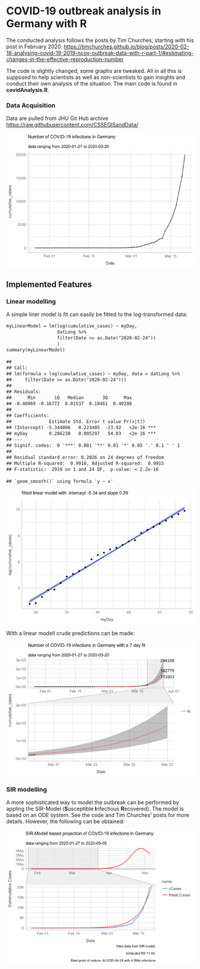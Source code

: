 COVID-19 outbreak analysis in Germany with R
============================================

The conducted analysis follows the posts by Tim Churches, starting with
his post in February 2020:
<a href="https://timchurches.github.io/blog/posts/2020-02-18-analysing-covid-19-2019-ncov-outbreak-data-with-r-part-1/#estimating-changes-in-the-effective-reproduction-number" class="uri">https://timchurches.github.io/blog/posts/2020-02-18-analysing-covid-19-2019-ncov-outbreak-data-with-r-part-1/#estimating-changes-in-the-effective-reproduction-number</a>

The code is slightly changed, some graphs are tweaked. All in all this
is supposed to help scientists as well as non-scientists to gain
insights and conduct their own analysis of the situation. The main code
is found in **covidAnalysis.R**.

### Data Acquisition

Data are pulled from JHU Git Hub archive
<a href="https://raw.githubusercontent.com/CSSEGISandData/" class="uri">https://raw.githubusercontent.com/CSSEGISandData/</a>

![](README_files/figure-markdown_strict/unnamed-chunk-1-1.png)

Implemented Features
--------------------

### Linear modelling

A simple liner model is fit can easily be fitted to the log-transformed
data:

    myLinearModel = lm(log(cumulative_cases) ~ myDay,
                       datLong %>% 
                       filter(Date >= as.Date("2020-02-24")) 
                       )
    summary(myLinearModel)

    ## 
    ## Call:
    ## lm(formula = log(cumulative_cases) ~ myDay, data = datLong %>% 
    ##     filter(Date >= as.Date("2020-02-24")))
    ## 
    ## Residuals:
    ##      Min       1Q   Median       3Q      Max 
    ## -0.40969 -0.16772  0.01537  0.10461  0.40208 
    ## 
    ## Coefficients:
    ##              Estimate Std. Error t value Pr(>|t|)    
    ## (Intercept) -5.344006   0.223405  -23.92   <2e-16 ***
    ## myDay        0.286230   0.005297   54.03   <2e-16 ***
    ## ---
    ## Signif. codes:  0 '***' 0.001 '**' 0.01 '*' 0.05 '.' 0.1 ' ' 1
    ## 
    ## Residual standard error: 0.2026 on 24 degrees of freedom
    ## Multiple R-squared:  0.9918, Adjusted R-squared:  0.9915 
    ## F-statistic:  2919 on 1 and 24 DF,  p-value: < 2.2e-16

    ## `geom_smooth()` using formula 'y ~ x'

![](README_files/figure-markdown_strict/linModelPlot-1.png)

With a linear modell crude predictions can be made:

![](README_files/figure-markdown_strict/picPred-1.png)

### SIR modelling

A more sophisticated way to model the outbreak can be performed by
appling the SIR-Model (**S**usceptible **I**nfectious **R**ecovered).
The model is based on an ODE system. See the code and Tim Churches’
posts for more details. However, the following can be obtained:

![](README_files/figure-markdown_strict/SIRPic-1.png)

